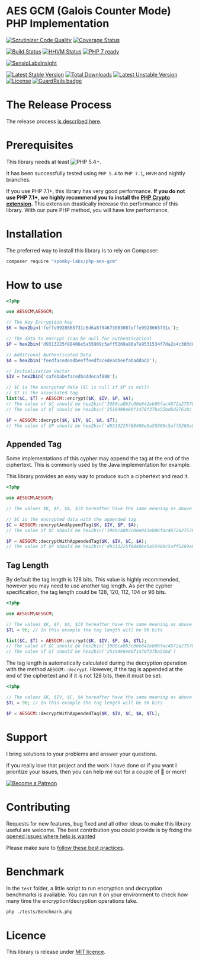 AES GCM (Galois Counter Mode) PHP Implementation
====================================================

[![Scrutinizer Code Quality](https://scrutinizer-ci.com/g/Spomky-Labs/php-aes-gcm/badges/quality-score.png?b=master)](https://scrutinizer-ci.com/g/Spomky-Labs/php-aes-gcm/?branch=master)
[![Coverage Status](https://coveralls.io/repos/github/Spomky-Labs/php-aes-gcm/badge.svg?branch=master)](https://coveralls.io/github/Spomky-Labs/php-aes-gcm?branch=master)

[![Build Status](https://travis-ci.org/Spomky-Labs/php-aes-gcm.svg?branch=master)](https://travis-ci.org/Spomky-Labs/php-aes-gcm)
[![HHVM Status](http://hhvm.h4cc.de/badge/spomky-labs/php-aes-gcm.svg)](http://hhvm.h4cc.de/package/spomky-labs/php-aes-gcm)
[![PHP 7 ready](http://php7ready.timesplinter.ch/Spomky-Labs/php-aes-gcm/badge.svg)](https://travis-ci.org/Spomky-Labs/php-aes-gcm)

[![SensioLabsInsight](https://insight.sensiolabs.com/projects/1460711c-d11d-486c-a73a-8290d3e03460/big.png)](https://insight.sensiolabs.com/projects/1460711c-d11d-486c-a73a-8290d3e03460)

[![Latest Stable Version](https://poser.pugx.org/Spomky-Labs/php-aes-gcm/v/stable.png)](https://packagist.org/packages/Spomky-Labs/php-aes-gcm)
[![Total Downloads](https://poser.pugx.org/Spomky-Labs/php-aes-gcm/downloads.png)](https://packagist.org/packages/Spomky-Labs/php-aes-gcm)
[![Latest Unstable Version](https://poser.pugx.org/Spomky-Labs/php-aes-gcm/v/unstable.png)](https://packagist.org/packages/Spomky-Labs/php-aes-gcm)
[![License](https://poser.pugx.org/Spomky-Labs/php-aes-gcm/license.png)](https://packagist.org/packages/Spomky-Labs/php-aes-gcm) [![GuardRails badge](https://badges.production.guardrails.io/Spomky-Labs/php-aes-gcm.svg)](https://www.guardrails.io)


# The Release Process

The release process [is described here](doc/Release.md).

# Prerequisites

This library needs at least ![PHP 5.4+](https://img.shields.io/badge/PHP-5.4%2B-ff69b4.svg).

It has been successfully tested using `PHP 5.4` to `PHP 7.1`, `HHVM` and nightly branches.

If you use PHP 7.1+, this library has very good performance. **If you do not use PHP 7.1+, we highly recommend you to install the [PHP Crypto extension](https://github.com/bukka/php-crypto).**
This extension drastically increase the performance of this library. With our pure PHP method, you will have low performance.

# Installation

The preferred way to install this library is to rely on Composer:

```sh
composer require "spomky-labs/php-aes-gcm"
```

# How to use

```php
<?php

use AESGCM\AESGCM;

// The Key Encryption Key
$K = hex2bin('feffe9928665731c6d6a8f9467308308feffe9928665731c');

// The data to encrypt (can be null for authentication)
$P = hex2bin('d9313225f88406e5a55909c5aff5269a86a7a9531534f7da2e4c303d8a318a721c3c0c95956809532fcf0e2449a6b525b16aedf5aa0de657ba637b39');

// Additional Authenticated Data
$A = hex2bin('feedfacedeadbeeffeedfacedeadbeefabaddad2');

// Initialization Vector
$IV = hex2bin('cafebabefacedbaddecaf888');

// $C is the encrypted data ($C is null if $P is null)
// $T is the associated tag
list($C, $T) = AESGCM::encrypt($K, $IV, $P, $A);
// The value of $C should be hex2bin('3980ca0b3c00e841eb06fac4872a2757859e1ceaa6efd984628593b40ca1e19c7d773d00c144c525ac619d18c84a3f4718e2448b2fe324d9ccda2710')
// The value of $T should be hex2bin('2519498e80f1478f37ba55bd6d27618c')

$P = AESGCM::decrypt($K, $IV, $C, $A, $T);
// The value of $P should be hex2bin('d9313225f88406e5a55909c5aff5269a86a7a9531534f7da2e4c303d8a318a721c3c0c95956809532fcf0e2449a6b525b16aedf5aa0de657ba637b39')
```

## Appended Tag

Some implementations of this cypher may append the tag at the end of the ciphertext.
This is commonly used by the Java implementation for example.

This library provides an easy way to produce such a ciphertext and read it.

```php
<?php

use AESGCM\AESGCM;

// The values $K, $P, $A, $IV hereafter have the same meaning as above

// $C is the encrypted data with the appended tag
$C = AESGCM::encryptAndAppendTag($K, $IV, $P, $A);
// The value of $C should be hex2bin('3980ca0b3c00e841eb06fac4872a2757859e1ceaa6efd984628593b40ca1e19c7d773d00c144c525ac619d18c84a3f4718e2448b2fe324d9ccda27102519498e80f1478f37ba55bd6d27618c')

$P = AESGCM::decryptWithAppendedTag($K, $IV, $C, $A);
// The value of $P should be hex2bin('d9313225f88406e5a55909c5aff5269a86a7a9531534f7da2e4c303d8a318a721c3c0c95956809532fcf0e2449a6b525b16aedf5aa0de657ba637b392519498e80f1478f37ba55bd6d27618c')
```

## Tag Length

By default the tag length is 128 bits. This value is highly recommended, however you may need to use another tag length.
As per the cypher specification, the tag length could be 128, 120, 112, 104 or 96 bits.

```php
<?php

use AESGCM\AESGCM;

// The values $K, $P, $A, $IV hereafter have the same meaning as above
$TL = 96; // In this example the tag length will be 96 bits

list($C, $T) = AESGCM::encrypt($K, $IV, $P, $A, $TL);
// The value of $C should be hex2bin('3980ca0b3c00e841eb06fac4872a2757859e1ceaa6efd984628593b40ca1e19c7d773d00c144c525ac619d18c84a3f4718e2448b2fe324d9ccda2710')
// The value of $T should be hex2bin('2519498e80f1478f37ba55bd')
```

The tag length is automatically calculated during the decryption operation with the method `AESGCM::decrypt`.
However, if the tag is appended at the end of the ciphertext and if it is not 128 bits, then it must be set:

```php
<?php

// The values $K, $IV, $C, $A hereafter have the same meaning as above
$TL = 96; // In this example the tag length will be 96 bits

$P = AESGCM::decryptWithAppendedTag($K, $IV, $C, $A, $TL);
```

# Support

I bring solutions to your problems and answer your questions.

If you really love that project and the work I have done or if you want I prioritize your issues, then you can help me out for a couple of :beers: or more!

[![Become a Patreon](https://c5.patreon.com/external/logo/become_a_patron_button.png)](https://www.patreon.com/FlorentMorselli)

# Contributing

Requests for new features, bug fixed and all other ideas to make this library useful are welcome.
The best contribution you could provide is by fixing the [opened issues where help is wanted](https://github.com/Spomky-Labs/php-aes-gcm/issues?q=is%3Aissue+is%3Aopen+label%3A%22help+wanted%22)

Please make sure to [follow these best practices](doc/Contributing.md).

# Benchmark

In the `test` folder, a little script to run encryption and decryption benchmarks is available.
You can run it on your environment to check how many time the encryption/decryption operations take.

```sh
php ./tests/Benchmark.php
```

# Licence

This library is release under [MIT licence](LICENSE).
